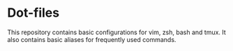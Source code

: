 # Dot-files
This repository contains basic configurations for vim, zsh, bash and tmux. 
It also contains basic aliases for frequently used commands.
